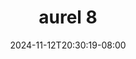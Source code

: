 --- 
title: "aurel 8"
description: "streaming bokep aurel 8   full vidio terbaru"
date: 2024-11-12T20:30:19-08:00
file_code: "yln3disy2ef3"
draft: false
cover: "tocoo839t4lwioen.jpg"
tags: ["aurel", "bokep-indo", "bokep-viral", "bokep-ig"]
length: 59
fld_id: "1390211"
foldername: "Aurelnewalbum"
categories: ["Aurelnewalbum"]
views: 20
---